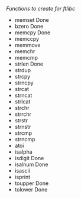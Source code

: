 *Functions to create for ftlibc*

- memset    Done
- bzero     Done
- memcpy    Done
- memccpy 
- memmove 
- memchr 
- memcmp 
- strlen    Done
- strdup 
- strcpy 
- strncpy 
- strcat 
- strncat 
- strlcat 
- strchr 
- strrchr 
- strstr 
- strnstr 
- strcmp 
- strncmp 
- atoi 
- isalpha
- isdigit   Done
- isalnum   Done
- isascii 
- isprint 
- toupper   Done
- tolower   Done
